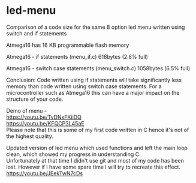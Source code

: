 # led-menu

Comparison of a code size for the same 8 option led menu written using switch and if statements

Atmega16 has 16 KB programmable flash memory

Atmega16 - if statements (menu_if.c)
618bytes (2.8% full)

Atmega16 - switch case statements (menu_switch.c)
1058bytes (6.5% full)

Conclusion: 
Code written using if statements will take significantly less memory than code written using switch case statements. 
For a microcontroller such as Atmega16 this can have a major impact on the structure of your code.

Demo of menu - <br />
https://youtu.be/TvDNxFKiiDQ<br />
https://youtu.be/KFQCP3L45aE<br />
Please note that this is some of my first code written in C hence it's not of the highest quality.<br />

Updated version of led menu which used functions and left the main loop clean, which showed my progress in understanding C.<br />
Unfortunately at that time I didn't use git and most of my code has been lost.
However if I have some spare time I will try to recreate this effect.<br />
https://youtu.be/JEekTwN7cDs
